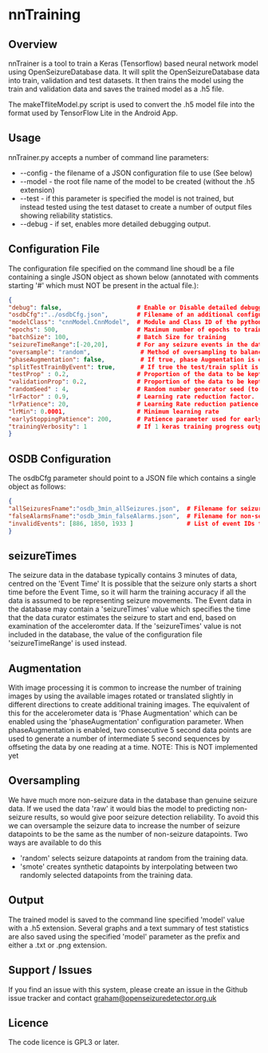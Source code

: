 nnTraining
==========

Overview
--------
nnTrainer is a tool to train a Keras (Tensorflow) based neural network model using
OpenSeizureDatabase data.
It will split the OpenSeizureDatabase data into train, validation and test datasets.  It then
trains the model using the train and validation data and saves the trained model as a .h5 file.

The makeTfliteModel.py script is used to convert the .h5 model file into the format used by TensorFlow Lite in the Android App.

Usage
-----
nnTrainer.py accepts a number of command line parameters:
  * --config <filename> - the filename of a JSON configuration file to use (See below)
  * --model <name> - the root file name of the model to be created (without the .h5 extension)
  * --test - if this parameter is specified the model is not trained, but instead tested using the test dataset to create a number of output files showing reliability statistics.
  * --debug - if set, enables more detailed debugging output.

Configuration File
------------------
The configuration file specified on the command line shoudl be a file containing a single JSON object
as shown below (annotated with comments starting '#' which must NOT be present in the actual file.):
```json
{
"debug": false,                     # Enable or Disable detailed debugging output
"osdbCfg":"../osdbCfg.json",        # Filename of an additional configuration file with details of the OpenSeizureDatabase installation
"modelClass": "cnnModel.CnnModel",  # Module and Class ID of the python definition of the neural network model.
"epochs": 500,                      # Maximum number of epochs to train.
"batchSize": 100,                   # Batch Size for training
"seizureTimeRange":[-20,20],        # For any seizure events in the database which do not include a 'seizureTimes' element, use this value as the range in seconds from the event time to include data.
"oversample": "random",              # Method of oversampling to balance seizure and false alarm data (random, SMOTE or None)
"phaseAugmentation": false,          # If true, phase Augmentation is enabled to generate more seizure data.
"splitTestTrainByEvent": true,       # If true the test/train split is done at the event level.  If false, it is done by datapoint.
"testProp" : 0.2,                   # Proportion of the data to be kept back for the test dataset.
"validationProp": 0.2,              # Proportion of the data to be kept back for validation.
"randomSeed" : 4,                   # Random number generator seed (to give repeatable results)
"lrFactor" : 0.9,                   # Learning rate reduction factor.
"lrPatience": 20,                   # Learning Rate reduction patience parameter.
"lrMin": 0.0001,                    # Minimum learning rate
"earlyStoppingPatience": 200,       # Patience parameter used for early stopping to avoid over training.
"trainingVerbosity": 1              # If 1 keras training progress output is sent to console.
}
```
OSDB Configuration
------------------
The osdbCfg parameter should point to a JSON file which contains a single object as follows:
```json
{
"allSeizuresFname":"osdb_3min_allSeizures.json",  # Filename for seizure data
"falseAlarmsFname":"osdb_3min_falseAlarms.json",  # Filename for non-seizure data.
"invalidEvents": [886, 1850, 1933 ]               # List of event IDs to be excluded from processing
}
```

seizureTimes
-----
The seizure data in the database typically contains 3 minutes of data, centred on the 'Event Time'
It is possible that the seizure only starts a short time before the Event Time, so it will harm
the training accuracy if all the data is assumed to be representing seizure movements.
The Event data in the database may contain a 'seizureTimes' value which specifies the time that
the data curator estimates the seizure to start and end, based on examination of the acceleromter data.
If the 'seizureTimes' value is not included in the database, the value of the configuration file
'seizureTimeRange' is used instead.

Augmentation
----
With image processing it is common to increase the number of training images by using the 
available images rotated or translated slightly in different directions to create additional
training images.
The equivalent of this for the accelerometer data is 'Phase Augmentation' which can be enabled using
the 'phaseAugmentation' configuration parameter.
When phaseAugmentation is enabled, two consecutive 5 second data points are used to generate a number
of intermediate 5 second sequences by offseting the data by one reading at a time.
NOTE:  This is NOT implemented yet 

Oversampling
----
We have much more non-seizure data in the database than genuine seizure data.  If we used the data
'raw' it would bias the model to predicting non-seizure results, so would give poor seizure detection reliability.
To avoid this we can oversample the seizure data to increase the number of seizure datapoints to be
the same as the number of non-seizure datapoints.
Two ways are available to do this 
  * 'random' selects seizure datapoints at random from the training data.
  * 'smote' creates synthetic datapoints by interpolating between two randomly selected datapoints from the training data.


Output
----
The trained model is saved to the command line specified 'model' value with a .h5 extension.
Several graphs and a text summary of test statistics are also saved using the specified 'model' parameter as the prefix and either a .txt or .png extension.

Support / Issues
----
If you find an issue with this system, please create an issue in the Github issue tracker and contact
graham@openseizuredetector.org.uk

Licence
---
The code licence is GPL3 or later.
